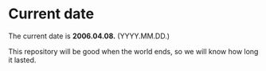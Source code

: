 # Current date

The current date is **2006.04.08.** (YYYY.MM.DD.)

This repository will be good when the world ends, so we will know how long it lasted.